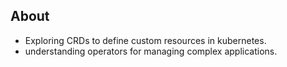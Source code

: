 ## About
- Exploring CRDs to define custom resources in kubernetes.
- understanding operators for managing complex applications.